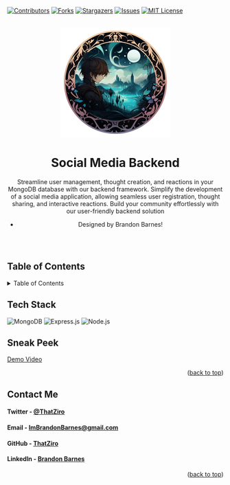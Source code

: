 <a name="readme-top"></a>

[![Contributors][contributors-shield]][contributors-url]
[![Forks][forks-shield]][forks-url]
[![Stargazers][stars-shield]][stars-url]
[![Issues][issues-shield]][issues-url]
[![MIT License][license-shield]][license-url]

<!-- PROJECT LOGO -->
<br />
<div align="center">

<a href="https://github.com/ThatZiro/Social-Media-Backend/">
  <img src="./README_Assets/README-Logo.png" alt="Logo" width="256">
</a>


# Social Media Backend

Streamline user management, thought creation, and reactions in your MongoDB database with our backend framework. Simplify the development of a social media application, allowing seamless user registration, thought sharing, and interactive reactions. Build your community effortlessly with our user-friendly backend solution
- Designed by Brandon Barnes!

</div>
<br />
<br />

[//]: # (<h3 font size="1" align="right"><a href="PASTE URL HERE" target="_blank">Visit Site🚀</a></h3>)

## Table of Contents

<!-- TABLE OF CONTENTS -->
<details>
  <summary>Table of Contents</summary>
  <ol>
    <li><a href="#tech-stack">Tech Stack</a></li>
    <li><a href="#sneak-peek">Sneak Peek</a></li>
    <li><a href="#contact">Contact</a></li>
  </ol>
</details>

## Tech Stack

![MongoDB](https://img.shields.io/badge/MongoDB-%234ea94b.svg?style=for-the-badge&logo=mongodb&logoColor=white)
![Express.js](https://img.shields.io/badge/Express.js-%23404d59.svg?style=for-the-badge&logo=express)
![Node.js](https://img.shields.io/badge/Node.js-%23339933.svg?style=for-the-badge&logo=node.js&logoColor=white)

## Sneak Peek

[Demo Video](https://drive.google.com/file/d/1RqJQdg6-q-A8ccz2_1vAnOFEQPckv7eJ/view?usp=sharing)

[//]: # (### <a href=" PASTE URL HERE " target="_blank">Visit Site</a> 🚀)

<p style="text-align: right;">(<a href="#readme-top">back to top</a>)</p>


## Contact Me

<a name="contact"></a>

<h4>Twitter - <a href="https://twitter.com/ThatZiro">@ThatZiro</a></h4>
<h4>Email - <a href="mailto:ImBrandonBarnes@gmail.com">ImBrandonBarnes@gmail.com</a></h4>
<h4>GitHub - <a href="https://github.com/ThatZiro">ThatZiro</a></h4>
<h4>LinkedIn - <a href="https://www.linkedin.com/in/brandon-barnes-4b2098232/">Brandon Barnes</a></h4>

<p style="text-align: right;">(<a href="#readme-top">back to top</a>)</p>

<!-- MARKDOWN LINKS & IMAGES -->
<!-- https://www.markdownguide.org/basic-syntax/#reference-style-links -->

[contributors-shield]: https://img.shields.io/github/contributors/ThatZiro/Social-Media-Backend.svg?style=for-the-badge
[contributors-url]: https://github.com/ThatZiro/Social-Media-Backend/graphs/contributors
[forks-shield]: https://img.shields.io/github/forks/ThatZiro/Social-Media-Backend.svg?style=for-the-badge
[forks-url]: https://github.com/ThatZiro/Social-Media-Backend/network/members
[stars-shield]: https://img.shields.io/github/stars/ThatZiro/Social-Media-Backend.svg?style=for-the-badge
[stars-url]: https://github.com/ThatZiro/Social-Media-Backend/stargazers
[issues-shield]: https://img.shields.io/github/issues/ThatZiro/Social-Media-Backend.svg?style=for-the-badge
[issues-url]: https://github.com/ThatZiro/Social-Media-Backend/issues
[license-shield]: https://img.shields.io/github/license/ThatZiro/Social-Media-Backend.svg?style=for-the-badge
[license-url]: https://github.com/ThatZiro/Social-Media-Backend/blob/master/LICENSE.txt
[linkedin-shield]: https://img.shields.io/badge/-LinkedIn-black.svg?style=for-the-badge&logo=linkedin&colorB=555
[linkedin-url]: https://linkedin.com/in/linkedin_username

